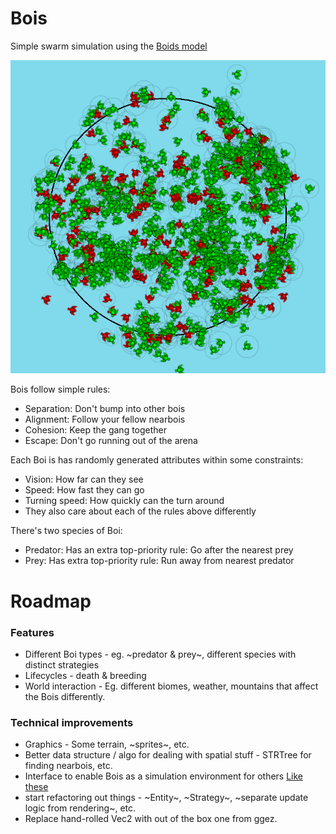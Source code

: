 # Bois
Simple swarm simulation using the [Boids model](https://en.wikipedia.org/wiki/Boids)

![Screenshot of the bois](./images/screenshot.png)

Bois follow simple rules:  
- Separation: Don't bump into other bois
- Alignment: Follow your fellow nearbois
- Cohesion: Keep the gang together
- Escape: Don't go running out of the arena

Each Boi is has randomly generated attributes within some constraints:
- Vision: How far can they see
- Speed: How fast they can go
- Turning speed: How quickly can the turn around
- They also care about each of the rules above differently

There's two species of Boi:
- Predator: Has an extra top-priority rule: Go after the nearest prey
- Prey: Has extra top-priority rule: Run away from nearest predator

# Roadmap
### Features
- Different Boi types - eg. ~predator & prey~, different species with distinct strategies
- Lifecycles - death & breeding
- World interaction - Eg. different biomes, weather, mountains that affect the Bois differently.

### Technical improvements
- Graphics - Some terrain, ~sprites~, etc.
- Better data structure / algo for dealing with spatial stuff - STRTree for finding nearbois, etc.
- Interface to enable Bois as a simulation environment for others [Like these](https://github.com/clvrai/awesome-rl-envs)
- start refactoring out things - ~Entity~, ~Strategy~, ~separate update logic from rendering~, etc.
- Replace hand-rolled Vec2 with out of the box one from ggez.
